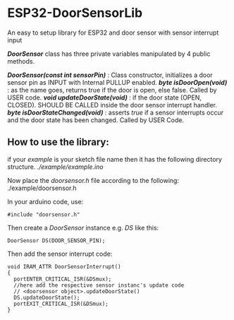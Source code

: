 # ESP32-DoorSensorLib
An easy to setup library for ESP32 and door sensor with sensor interrupt input

_**DoorSensor**_ class has three private variables manipulated by 4 public methods. 

_**DoorSensor(const int sensorPin)**_ : Class constructor, initializes a door sensor pin as INPUT with Internal PULLUP enabled. 
_**byte isDoorOpen(void)**_ : as the name goes, returns true if the door is open, else false. Called by USER code. 
_**void updateDoorState(void)**_ : if the door state (OPEN, CLOSED). SHOULD BE CALLED inside the door sensor interrupt handler. 
_**byte isDoorStateChanged(void)**_ : asserts _true_ if a sensor interrupts occur and the door state has been changed. Called by USER Code. 

## How to use the library: 

if your _example_ is your sketch file name then it has the following directory structure. 
  _./example/example.ino_       
  
Now place the _doorsensor.h_ file according to the following: 
  ./example/doorsensor.h
  
In your arduino code, use:
```
#include "doorsensor.h"
```

Then create a _DoorSensor_ instance e.g. _DS_ like this: 
```
DoorSensor DS(DOOR_SENSOR_PIN);
```

Then add the sensor interrupt code: 

```
void IRAM_ATTR DoorSensorInterrupt() 
{
  portENTER_CRITICAL_ISR(&DSmux);
  //here add the respective sensor instanc's update code
  // <doorsensor object>.updateDoorState()
  DS.updateDoorState();
  portEXIT_CRITICAL_ISR(&DSmux);
}
```
